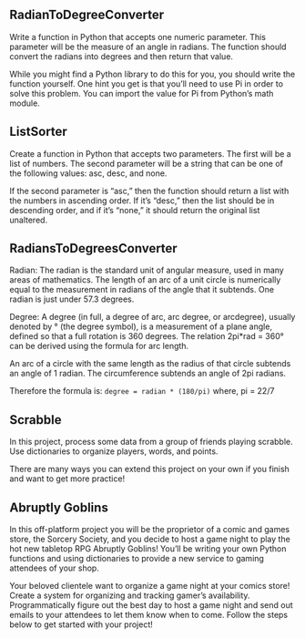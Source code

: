 ## RadianToDegreeConverter

Write a function in Python that accepts one numeric parameter. This parameter will be the measure of an angle in
radians. The function should convert the radians into degrees and then return that value.

While you might find a Python library to do this for you, you should write the function yourself. One hint you get is
that you’ll need to use Pi in order to solve this problem. You can import the value for Pi from Python’s math module.

## ListSorter

Create a function in Python that accepts two parameters. The first will be a list of numbers. The second parameter will
be a string that can be one of the following values: asc, desc, and none.

If the second parameter is “asc,” then the function should return a list with the numbers in ascending order. If it’s
“desc,” then the list should be in descending order, and if it’s “none,” it should return the original list unaltered.

## RadiansToDegreesConverter

Radian: The radian is the standard unit of angular measure, used in many areas of mathematics. The length of an arc of a
unit circle is numerically equal to the measurement in radians of the angle that it subtends. One radian is just under
57.3 degrees.

Degree: A degree (in full, a degree of arc, arc degree, or arcdegree), usually denoted by ° (the degree symbol), is a
measurement of a plane angle, defined so that a full rotation is 360 degrees.
The relation 2pi*rad = 360° can be derived using the formula for arc length.

An arc of a circle with the same length as the radius of that circle subtends an angle of 1 radian. The circumference
subtends an angle of 2pi radians.

Therefore the formula is: `degree = radian * (180/pi)` where, pi = 22/7

## Scrabble

In this project, process some data from a group of friends playing scrabble. Use dictionaries to organize players,
words, and points.

There are many ways you can extend this project on your own if you finish and want to get more practice!

## Abruptly Goblins
In this off-platform project you will be the proprietor of a comic and games store, the Sorcery Society, and you decide
to host a game night to play the hot new tabletop RPG Abruptly Goblins! You’ll be writing your own Python functions and
using dictionaries to provide a new service to gaming attendees of your shop.

Your beloved clientele want to organize a game night at your comics store! Create a system for organizing and tracking
gamer’s availability. Programmatically figure out the best day to host a game night and send out emails to your
attendees to let them know when to come. Follow the steps below to get started with your project!